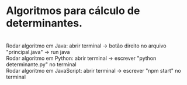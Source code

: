 # Algoritmos para cálculo de determinantes.
<br/>
Rodar algoritmo em Java: abrir terminal -> botão direito no arquivo "principal.java" -> run java
<br/>
Rodar algoritmo em Python: abrir terminal -> escrever "python determinante.py" no terminal
<br/>
Rodar algoritmo em JavaScript: abrir terminal -> escrever "npm start" no terminal

